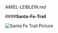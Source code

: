 _AMIEL-LEIBLEIN.md_

####**Santa-Fe-Trail**

![Santa Fe Trail Picture](https://www.kshs.org/portraits/graphics/sante_fe_trail.jpg)
